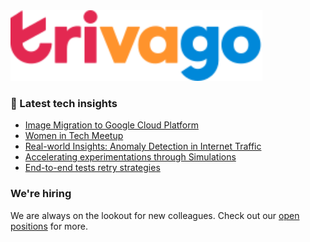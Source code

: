 <img src="/images/logo-trivago.svg" width="80%" alt="trivago logo">

### 📝 Latest tech insights

<!-- BLOG-POST-LIST:START -->
- [Image Migration to Google Cloud Platform](https://tech.trivago.com/post/2024-05-14-image-migration-to-gcp/)
- [Women in Tech Meetup](https://tech.trivago.com/post/2024-03-27-women-in-tech-meetup/)
- [Real-world Insights: Anomaly Detection in Internet Traffic](https://tech.trivago.com/post/2024-02-13-real-world-insights-anomaly-detection-in-internet-traffic/)
- [Accelerating experimentations through Simulations](https://tech.trivago.com/post/2023-11-20-accelerating-experimentations-through-simulations/)
- [End-to-end tests retry strategies](https://tech.trivago.com/post/2023-09-27-end-to-end-tests-retry-strategies/)
<!-- BLOG-POST-LIST:END -->

### We're hiring

We are always on the lookout for new colleagues.
Check out our [open positions](https://company.trivago.com/open-positions/?gh_src=5d4685202) for more.

<!--

**Here are some ideas to get you started:**

🙋‍♀️ A short introduction - what is your organization all about?
🌈 Contribution guidelines - how can the community get involved?
👩‍💻 Useful resources - where can the community find your docs? Is there anything else the community should know?
🍿 Fun facts - what does your team eat for breakfast?
🧙 Remember, you can do mighty things with the power of [Markdown](https://guides.github.com/features/mastering-markdown/)
-->
